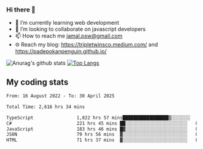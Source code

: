 ### Hi there 👋

<!--
**padepokanpenguin/padepokanpenguin** is a ✨ _special_ ✨ repository because its `README.md` (this file) appears on your GitHub profile.
-->

- 🌱 I’m currently learning  web development
- 👯 I’m looking to collaborate on javascript developers
- 📫 How to reach me jamal.psw@gmail.com
- 🌐 Reach my blog:
   https://tripletwinsco.medium.com/ and
   https://padepokanpenguin.github.io/

![Anurag's github stats](https://github-readme-stats.vercel.app/api?username=padepokanpenguin&count_private=true&disable_animations=false&show_icons=true&theme=default)
[![Top Langs](https://github-readme-stats.vercel.app/api/top-langs/?username=padepokanpenguin&theme=default&layout=compact)](https://github.com/padepokanpenguin)

## My coding stats

<!--START_SECTION:waka-->

```txt
From: 16 August 2022 - To: 30 April 2025

Total Time: 2,616 hrs 34 mins

TypeScript                1,822 hrs 57 mins█████████████████▒░░░░░░░   69.67 %
C#                        221 hrs 45 mins ██░░░░░░░░░░░░░░░░░░░░░░░   08.48 %
JavaScript                183 hrs 46 mins █▓░░░░░░░░░░░░░░░░░░░░░░░   07.02 %
JSON                      79 hrs 56 mins  ▓░░░░░░░░░░░░░░░░░░░░░░░░   03.05 %
HTML                      71 hrs 37 mins  ▓░░░░░░░░░░░░░░░░░░░░░░░░   02.74 %
```

<!--END_SECTION:waka-->


